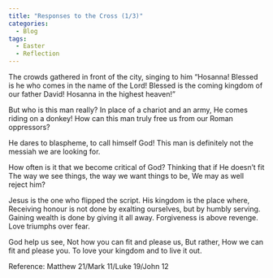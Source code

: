 ```yaml
---
title: "Responses to the Cross (1/3)"
categories:
  - Blog
tags:
  - Easter
  - Reflection
---
```


The crowds gathered in front of the city, singing to him
“Hosanna!
Blessed is he who comes in the name of the Lord!
Blessed is the coming kingdom of our father David!
Hosanna in the highest heaven!”

But who is this man really?
In place of a chariot and an army,
He comes riding on a donkey!
How can this man truly free us from our Roman oppressors?

He dares to blaspheme, to call himself God!
This man is definitely not the messiah we are looking for.

How often is it that we become critical of God?
Thinking that if He doesn’t fit
The way we see things, the way we want things to be,
We may as well reject him?

Jesus is the one who flipped the script.
His kingdom is the place where,
Receiving honour is not done by exalting ourselves, but by humbly serving.
Gaining wealth is done by giving it all away.
Forgiveness is above revenge.
Love triumphs over fear.

God help us see,
Not how you can fit and please us,
But rather,
How we can fit and please you.
To love your kingdom and to live it out.

Reference: Matthew 21/Mark 11/Luke 19/John 12
